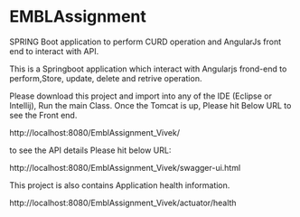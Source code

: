 # EMBLAssignment
SPRING Boot application to perform CURD operation and AngularJs front end to interact with API.


This is a Springboot application which interact with Angularjs frond-end to perform,Store, update, delete and retrive operation.

Please download this project and import into any of the IDE (Eclipse or Intellij), Run the main Class.
Once the Tomcat is up, Please hit Below URL to see the Front end.

http://localhost:8080/EmblAssignment_Vivek/

to see the API details Please hit below URL:

http://localhost:8080/EmblAssignment_Vivek/swagger-ui.html

This project is also contains Application health information. 

http://localhost:8080/EmblAssignment_Vivek/actuator/health
